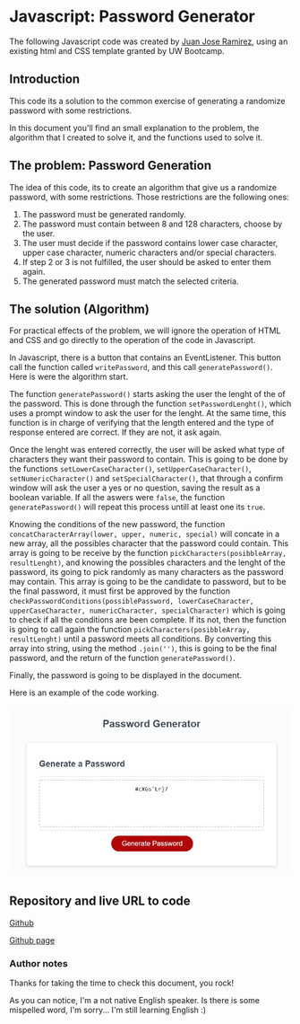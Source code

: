 # Javascript: Password Generator

The following Javascript code was created by [Juan Jose Ramirez](https://github.com/JuanjoRamirez262/password-generator), using an existing html and CSS template granted by UW Bootcamp.

## Introduction

This code its a solution to the common exercise of generating a randomize password with some restrictions.

In this document you'll find an small explanation to the problem, the algorithm that I created to solve it, and the functions used to solve it.

## The problem: Password Generation

The idea of this code, its to create an algorithm that give us a randomize password, with some restrictions. Those restrictions are the following ones:

1. The password must be generated randomly.
2. The password must contain between 8 and 128 characters, choose by the user.
3. The user must decide if the password contains lower case character, upper case character, numeric characters and/or special characters. 
4. If step 2 or 3 is not fulfilled, the user should be asked to enter them again.
5. The generated password must match the selected criteria.

## The solution (Algorithm)

For practical effects of the problem, we will ignore the operation of HTML and CSS and go directly to the operation of the code in Javascript.

In Javascript, there is a button that contains an EventListener. This button call the function called `writePassword`, and this call `generatePassword()`. Here is were the algorithm start.

The function `generatePassword()` starts asking the user the lenght of the of the password. This is done through the function `setPasswordLenght()`, which uses a prompt window to ask the user for the lenght. At the same time, this function is in charge of verifying that the length entered and the type of response entered are correct. If they are not, it ask again.

Once the lenght was entered correctly, the user will be asked what type of characters they want their password to contain. This is going to be done by the functions `setLowerCaseCharacter()`, `setUpperCaseCharacter()`, `setNumericCharacter()` and `setSpecialCharacter()`, that through a confirm window will ask the user a yes or no question, saving the result as a boolean variable. If all the aswers were `false`, the function `generatePassword()` will repeat this process untill at least one its `true`.

Knowing the conditions of the new password, the function `concatCharacterArray(lower, upper, numeric, special)` will concate in a new array, all the possibles character that the password could contain. This array is going to be receive by the function `pickCharacters(posibbleArray, resultLenght)`, and knowing the possibles characters and the lenght of the password, its going to pick randomly as many characters as the password may contain. This array is going to be the candidate to password, but to be the final password, it must first be approved by the function `checkPasswordConditions(possiblePassword, lowerCaseCharacter, upperCaseCharacter, numericCharacter, specialCharacter)` which is going to check if all the conditions are been complete. If its not, then the function is going to call again the function `pickCharacters(posibbleArray, resultLenght)` until a password meets all conditions. By converting this array into string, using the method `.join('')`, this is going to be the final password, and the return of the function `generatePassword()`.

Finally, the password is going to be displayed in the document.

Here is an example of the code working.

![Random password generated by the algorithm](./images/example-working-passwordgenerator.jpg)

## Repository and live URL to code

[Github](https://github.com/JuanjoRamirez262/password-generator)

[Github page](https://juanjoramirez262.github.io/password-generator/)

### Author notes

Thanks for taking the time to check this document, you rock!

As you can notice, I'm a not native English speaker. Is there is some mispelled word, I'm sorry... I'm still learning English :)